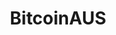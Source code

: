 ---
title: BitcoinAUS
crosslinks:
- Bitcoin
- Monero
- autotldr
- CryptoMarkets
- CryptoCurrencies
- Buttcoin
- CoinBase
- AusFinance
---